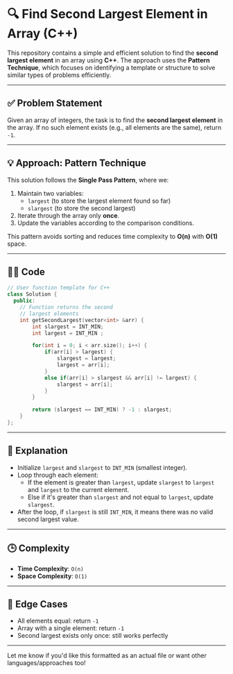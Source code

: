 

# 🔍 Find Second Largest Element in Array (C++)

This repository contains a simple and efficient solution to find the **second largest element** in an array using **C++**. The approach uses the **Pattern Technique**, which focuses on identifying a template or structure to solve similar types of problems efficiently.

---

## ✅ Problem Statement

Given an array of integers, the task is to find the **second largest element** in the array. If no such element exists (e.g., all elements are the same), return `-1`.

---

## 💡 Approach: Pattern Technique

This solution follows the **Single Pass Pattern**, where we:

1. Maintain two variables:
   - `largest` (to store the largest element found so far)
   - `slargest` (to store the second largest)
2. Iterate through the array only **once**.
3. Update the variables according to the comparison conditions.

This pattern avoids sorting and reduces time complexity to **O(n)** with **O(1)** space.

---

## 👨‍💻 Code

```cpp
// User function template for C++
class Solution {
  public:
    // Function returns the second
    // largest elements
    int getSecondLargest(vector<int> &arr) {
        int slargest = INT_MIN;
        int largest = INT_MIN ;

        for(int i = 0; i < arr.size(); i++) {
            if(arr[i] > largest) {
                slargest = largest;
                largest = arr[i];
            }
            else if(arr[i] > slargest && arr[i] != largest) {
                slargest = arr[i];
            }
        }

        return (slargest == INT_MIN) ? -1 : slargest;
    }
};
```

---

## 🧠 Explanation

- Initialize `largest` and `slargest` to `INT_MIN` (smallest integer).
- Loop through each element:
  - If the element is greater than `largest`, update `slargest` to `largest` and `largest` to the current element.
  - Else if it's greater than `slargest` and not equal to `largest`, update `slargest`.
- After the loop, if `slargest` is still `INT_MIN`, it means there was no valid second largest value.

---

## 🕒 Complexity

- **Time Complexity**: `O(n)`
- **Space Complexity**: `O(1)`

---

## 📌 Edge Cases

- All elements equal: return `-1`
- Array with a single element: return `-1`
- Second largest exists only once: still works perfectly

---

Let me know if you'd like this formatted as an actual file or want other languages/approaches too!